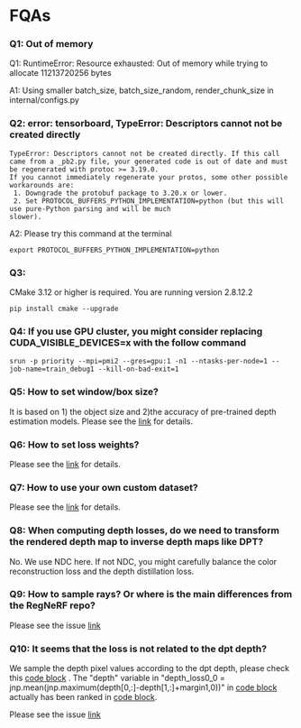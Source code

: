# FQAs

### Q1: Out of memory
Q1: RuntimeError: Resource exhausted: Out of memory while trying to allocate 11213720256 bytes

A1: Using smaller batch_size, batch_size_random, render_chunk_size in internal/configs.py

### Q2: error: tensorboard, TypeError: Descriptors cannot not be created directly

```
TypeError: Descriptors cannot not be created directly. If this call came from a _pb2.py file, your generated code is out of date and must be regenerated with protoc >= 3.19.0.                                                                                                    
If you cannot immediately regenerate your protos, some other possible workarounds are:                     
 1. Downgrade the protobuf package to 3.20.x or lower.                                                        
 2. Set PROTOCOL_BUFFERS_PYTHON_IMPLEMENTATION=python (but this will use pure-Python parsing and will be much 
slower).
```

A2: Please try this command at the terminal
```
export PROTOCOL_BUFFERS_PYTHON_IMPLEMENTATION=python
```


### Q3:
CMake 3.12 or higher is required.  You are running version 2.8.12.2

```
pip install cmake --upgrade
```


### Q4: If you use GPU cluster, you might consider replacing CUDA_VISIBLE_DEVICES=x with the follow command
```
srun -p priority --mpi=pmi2 --gres=gpu:1 -n1 --ntasks-per-node=1 --job-name=train_debug1 --kill-on-bad-exit=1
```

### Q5: How to set window/box size?
It is based on 1) the object size and 2)the accuracy of pre-trained depth estimation models. Please see the [link](https://github.com/Wanggcong/SparseNeRF/issues/7#issuecomment-1686215227) for details.


### Q6: How to set loss weights?
Please see the [link](https://github.com/Wanggcong/SparseNeRF/issues/8#issuecomment-1687561545) for details.


### Q7: How to use your own custom dataset? 
Please see the [link](https://github.com/Wanggcong/SparseNeRF/blob/main/tutorial.md) for details.


### Q8: When computing depth losses, do we need to transform the rendered depth map to inverse depth maps like DPT?
No. We use NDC here. If not NDC, you might carefully balance the color reconstruction loss and the depth distillation loss. 



### Q9: How to sample rays? Or where is the main differences from the RegNeRF repo? 
Please see the issue [link](https://github.com/Wanggcong/SparseNeRF/issues/12)

### Q10: It seems that the loss is not related to the dpt depth? 

We sample the depth pixel values according to the dpt depth, please check this [code block](https://github.com/Wanggcong/SparseNeRF/blob/b545e5334f08999c51a6b0bb9cb8cc3767148f67/internal/datasets_depth_llff_dtu.py#L594C1-L604C44) . The "depth" variable in "depth_loss0_0 = jnp.mean(jnp.maximum(depth[0,:]-depth[1,:]+margin1,0))" in [code block](https://github.com/Wanggcong/SparseNeRF/blob/b545e5334f08999c51a6b0bb9cb8cc3767148f67/train_llff_dtu.py#L128C1-L132C87) actually has been ranked in [code block](https://github.com/Wanggcong/SparseNeRF/blob/b545e5334f08999c51a6b0bb9cb8cc3767148f67/internal/datasets_depth_llff_dtu.py#L594C1-L604C44).

Please see the issue [link](https://github.com/Wanggcong/SparseNeRF/issues/24)


